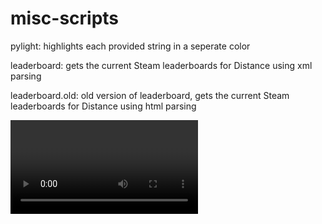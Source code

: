 # misc-scripts

pylight: highlights each provided string in a seperate color

leaderboard: gets the current Steam leaderboards for Distance using xml parsing

leaderboard.old: old version of leaderboard, gets the current Steam leaderboards for Distance using html parsing

<video id="pelican-installation" class="video-js vjs-default-skin" controls
data-setup="{}">
<source src="https://gfycat.com/DetailedEquatorialIggypops"'>
</video>
